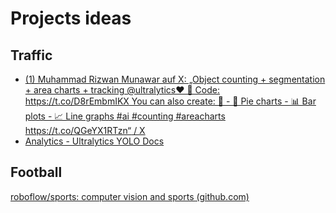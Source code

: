 

# Projects ideas 

## Traffic 

* [(1) Muhammad Rizwan Munawar auf X: „Object counting + segmentation + area charts + tracking @ultralytics❤️ 🔗 Code: https://t.co/D8rEmbmIKX You can also create: 💪 - 🥧 Pie charts - 📊 Bar plots - 📈 Line graphs #ai #counting #areacharts https://t.co/QGeYX1RTzn“ / X](https://x.com/muhammdrizwanmr/status/1829431720552042773)
* [Analytics - Ultralytics YOLO Docs](https://docs.ultralytics.com/guides/analytics/)

## Football 

[roboflow/sports: computer vision and sports (github.com)](https://github.com/roboflow/sports)